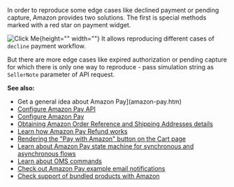 In order to reproduce some edge cases like declined payment or pending capture, Amazon provides two solutions. The first is special methods marked with a red star on payment widget.

![Click Me](https://cdn.document360.io/9fafa0d5-d76f-40c5-8b02-ab9515d3e879/Images/Documentation/amazon_payment_widget.png){height="" width=""}
It allows reproducing different cases of `decline` payment workflow.

But there are more edge cases like expired authorization or pending capture for which there is only one way to reproduce - pass simulation string as `SellerNote` parameter of API request.

<b>See also:</b>
* Get a general idea about Amazon Pay](amazon-pay.htm)
* [Configure Amazon Pay API](amazon-pay-api.htm)
* [Configure Amazon Pay](amazon-pay-configuration-demoshop.htm)
* [Obtaining Amazon Order Reference and Shipping Addresses details](amazon-pay-order-ref-info.htm)
* [Learn how Amazon Pay Refund works](amazon-pay-refund.htm)
* [Rendering the "Pay with Amazon" button on the Cart page](amazon-pay-rendering-pay.htm)
* [Learn about Amazon Pay state machine for synchronous and asynchronous flows](amazon-pay-state-machine.htm)
* [Learn about OMS commands](amazon-pay-state-machine.htm#OMS)
* [Check out Amazon Pay example email notifications](amazon-pay-email-notification.htm)
* [Check support of bundled products with Amazon](amazon-pay-support-bundled-products.htm)

